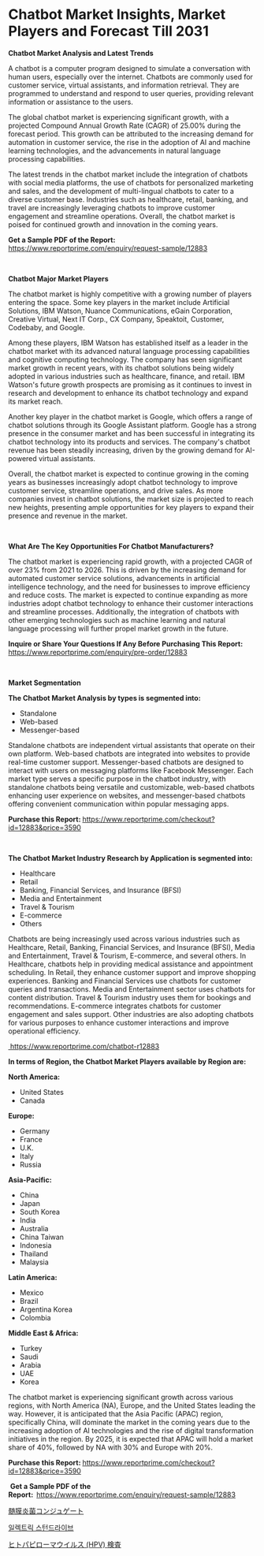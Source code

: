 <p><h1>Chatbot Market Insights, Market Players and Forecast Till 2031</h1></p><p><strong>Chatbot Market Analysis and Latest Trends</strong></p>
<p><p>A chatbot is a computer program designed to simulate a conversation with human users, especially over the internet. Chatbots are commonly used for customer service, virtual assistants, and information retrieval. They are programmed to understand and respond to user queries, providing relevant information or assistance to the users.</p><p>The global chatbot market is experiencing significant growth, with a projected Compound Annual Growth Rate (CAGR) of 25.00% during the forecast period. This growth can be attributed to the increasing demand for automation in customer service, the rise in the adoption of AI and machine learning technologies, and the advancements in natural language processing capabilities.</p><p>The latest trends in the chatbot market include the integration of chatbots with social media platforms, the use of chatbots for personalized marketing and sales, and the development of multi-lingual chatbots to cater to a diverse customer base. Industries such as healthcare, retail, banking, and travel are increasingly leveraging chatbots to improve customer engagement and streamline operations. Overall, the chatbot market is poised for continued growth and innovation in the coming years.</p></p>
<p><strong>Get a Sample PDF of the Report:&nbsp;</strong> <a href="https://www.reportprime.com/enquiry/request-sample/12883">https://www.reportprime.com/enquiry/request-sample/12883</a></p>
<p>&nbsp;</p>
<p><strong>Chatbot Major Market Players</strong></p>
<p><p>The chatbot market is highly competitive with a growing number of players entering the space. Some key players in the market include Artificial Solutions, IBM Watson, Nuance Communications, eGain Corporation, Creative Virtual, Next IT Corp., CX Company, Speaktoit, Customer, Codebaby, and Google.</p><p>Among these players, IBM Watson has established itself as a leader in the chatbot market with its advanced natural language processing capabilities and cognitive computing technology. The company has seen significant market growth in recent years, with its chatbot solutions being widely adopted in various industries such as healthcare, finance, and retail. IBM Watson's future growth prospects are promising as it continues to invest in research and development to enhance its chatbot technology and expand its market reach.</p><p>Another key player in the chatbot market is Google, which offers a range of chatbot solutions through its Google Assistant platform. Google has a strong presence in the consumer market and has been successful in integrating its chatbot technology into its products and services. The company's chatbot revenue has been steadily increasing, driven by the growing demand for AI-powered virtual assistants.</p><p>Overall, the chatbot market is expected to continue growing in the coming years as businesses increasingly adopt chatbot technology to improve customer service, streamline operations, and drive sales. As more companies invest in chatbot solutions, the market size is projected to reach new heights, presenting ample opportunities for key players to expand their presence and revenue in the market.</p></p>
<p>&nbsp;</p>
<p><strong>What Are The Key Opportunities For Chatbot Manufacturers?</strong></p>
<p><p>The chatbot market is experiencing rapid growth, with a projected CAGR of over 23% from 2021 to 2026. This is driven by the increasing demand for automated customer service solutions, advancements in artificial intelligence technology, and the need for businesses to improve efficiency and reduce costs. The market is expected to continue expanding as more industries adopt chatbot technology to enhance their customer interactions and streamline processes. Additionally, the integration of chatbots with other emerging technologies such as machine learning and natural language processing will further propel market growth in the future.</p></p>
<p><strong>Inquire or Share Your Questions If Any Before Purchasing This Report:</strong> <a href="https://www.reportprime.com/enquiry/pre-order/12883">https://www.reportprime.com/enquiry/pre-order/12883</a></p>
<p>&nbsp;</p>
<p><strong>Market Segmentation</strong></p>
<p><strong>The Chatbot Market Analysis by types is segmented into:</strong></p>
<p><ul><li>Standalone</li><li>Web-based</li><li>Messenger-based</li></ul></p>
<p><p>Standalone chatbots are independent virtual assistants that operate on their own platform. Web-based chatbots are integrated into websites to provide real-time customer support. Messenger-based chatbots are designed to interact with users on messaging platforms like Facebook Messenger. Each market type serves a specific purpose in the chatbot industry, with standalone chatbots being versatile and customizable, web-based chatbots enhancing user experience on websites, and messenger-based chatbots offering convenient communication within popular messaging apps.</p></p>
<p><strong>Purchase this Report:&nbsp;</strong><a href="https://www.reportprime.com/checkout?id=12883&price=3590">https://www.reportprime.com/checkout?id=12883&price=3590</a></p>
<p>&nbsp;</p>
<p><strong>The Chatbot Market Industry Research by Application is segmented into:</strong></p>
<p><ul><li>Healthcare</li><li>Retail</li><li>Banking, Financial Services, and Insurance (BFSI)</li><li>Media and Entertainment</li><li>Travel & Tourism</li><li>E-commerce</li><li>Others</li></ul></p>
<p><p>Chatbots are being increasingly used across various industries such as Healthcare, Retail, Banking, Financial Services, and Insurance (BFSI), Media and Entertainment, Travel & Tourism, E-commerce, and several others. In Healthcare, chatbots help in providing medical assistance and appointment scheduling. In Retail, they enhance customer support and improve shopping experiences. Banking and Financial Services use chatbots for customer queries and transactions. Media and Entertainment sector uses chatbots for content distribution. Travel & Tourism industry uses them for bookings and recommendations. E-commerce integrates chatbots for customer engagement and sales support. Other industries are also adopting chatbots for various purposes to enhance customer interactions and improve operational efficiency.</p></p>
<p><a href="https://www.reportprime.com/chatbot-r12883">&nbsp;https://www.reportprime.com/chatbot-r12883</a></p>
<p><strong>In terms of Region, the Chatbot Market Players available by Region are:</strong></p>
<p>
    <p> <strong> North America: </strong>
        <ul>
            <li>United States</li>
            <li>Canada</li>
        </ul>
        </p> 
    <p> <strong> Europe: </strong>
        <ul>
            <li>Germany</li>
            <li>France</li>
            <li>U.K.</li>
            <li>Italy</li>
            <li>Russia</li>
        </ul>
        </p> 
    <p> <strong> Asia-Pacific: </strong>
        <ul>
            <li>China</li>
            <li>Japan</li>
            <li>South Korea</li>
            <li>India</li>
            <li>Australia</li>
            <li>China Taiwan</li>
            <li>Indonesia</li>
            <li>Thailand</li>
            <li>Malaysia</li>
        </ul>
        </p> 
    <p> <strong> Latin America: </strong>
        <ul>
            <li>Mexico</li>
            <li>Brazil</li>
            <li>Argentina Korea</li>
            <li>Colombia</li>
        </ul>
        </p> 
    <p> <strong> Middle East & Africa: </strong>
        <ul>
            <li>Turkey</li>
            <li>Saudi</li>
            <li>Arabia</li>
            <li>UAE</li>
            <li>Korea</li>
        </ul>
    </p>
    </p>
<p><p>The chatbot market is experiencing significant growth across various regions, with North America (NA), Europe, and the United States leading the way. However, it is anticipated that the Asia Pacific (APAC) region, specifically China, will dominate the market in the coming years due to the increasing adoption of AI technologies and the rise of digital transformation initiatives in the region. By 2025, it is expected that APAC will hold a market share of 40%, followed by NA with 30% and Europe with 20%.</p></p>
<p><strong>Purchase this Report: </strong><a href="https://www.reportprime.com/checkout?id=12883&price=3590">https://www.reportprime.com/checkout?id=12883&price=3590</a></p>
<p>&nbsp;<strong>Get a Sample PDF of the Report:&nbsp;&nbsp;</strong><a href="https://www.reportprime.com/enquiry/request-sample/12883">https://www.reportprime.com/enquiry/request-sample/12883</a></p>
<p><strong></strong></p>
<p><p><a href="https://medium.com/@austincooper525/%E3%83%A1%E3%83%8B%E3%83%B3%E3%82%B4%E3%82%B3%E3%83%83%E3%82%AB%E3%83%AB%E7%B5%90%E5%90%88%E4%BD%93%E5%B8%82%E5%A0%B4%E3%81%AE%E3%82%B7%E3%82%A7%E3%82%A2%E3%81%AE%E9%80%B2%E5%8C%96%E3%81%A8%E5%B8%82%E5%A0%B4%E6%88%90%E9%95%B7%E5%82%BE%E5%90%912024%E5%B9%B4-2031%E5%B9%B4-633a63149d0d">髄膜炎菌コンジュゲート</a></p><p><a href="https://medium.com/@bobbyreitenberg879562023/%EC%A0%84%EA%B8%B0-%EC%8A%A4%ED%84%B4%EB%93%9C%EB%9D%BC%EC%9D%B4%EB%B8%8C-%EC%8B%9C%EC%9E%A5%EC%9D%80-%EC%8B%9C%EC%9E%A5-%EC%A0%90%EC%9C%A0%EC%9C%A8-%EC%8B%9C%EC%9E%A5-%ED%8A%B8%EB%A0%8C%EB%93%9C-%EB%B0%8F-%EC%8B%9C%EC%9E%A5-%EC%84%B1%EC%9E%A5%EC%97%90-%EA%B4%80%ED%95%9C-%EC%A0%95%EB%B3%B4%EB%A5%BC-%EC%A0%9C%EA%B3%B5%ED%95%A9%EB%8B%88%EB%8B%A4-40eff48ebe35">일렉트릭 스턴드라이브</a></p><p><a href="https://medium.com/@freedayundt2023/%E4%BA%BA%E9%96%93%E3%83%91%E3%83%94%E3%83%AD%E3%83%BC%E3%83%9E%E3%82%A6%E3%82%A4%E3%83%AB%E3%82%B9-hpv-%E6%A4%9C%E6%9F%BB%E5%B8%82%E5%A0%B4%E3%81%AE%E8%A6%8F%E6%A8%A1%E3%81%AF-%E3%82%B0%E3%83%AD%E3%83%BC%E3%83%90%E3%83%AB%E7%94%A3%E6%A5%AD%E3%81%AB%E3%81%8A%E3%81%91%E3%82%8B%E6%9C%80%E9%81%A9%E3%81%AA%E3%83%9E%E3%83%BC%E3%82%B1%E3%83%86%E3%82%A3%E3%83%B3%E3%82%B0%E3%83%81%E3%83%A3%E3%83%8D%E3%83%AB%E3%82%92%E7%A4%BA%E3%81%97%E3%81%A6%E3%81%84%E3%81%BE%E3%81%99-e204eea67cc5">ヒトパピローマウイルス (HPV) 検査</a></p></p>